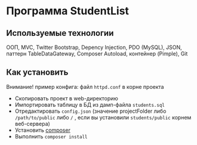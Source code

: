 # Программа StudentList


## Используемые технологии
ООП, MVC, Twitter Bootstrap, Depency Injection, PDO (MySQL), JSON, паттерн TableDataGateway, Composer Autoload, контейнер (Pimple), Git

## Как установить
Внимание! пример конфига: файл `httpd.conf` в корне проекта

- Скопировать проект в web-директорию
- Импортировать таблицу в БД из дамп-файла `students.sql`
- Отредактировать `config.json` (значение projectFolder либо `/path/to/public`
либо `/`
, если вы установили `students/public` корнем веб-сервера) 
- Установить [composer](https://getcomposer.org/)
- Выполнить `composer install`